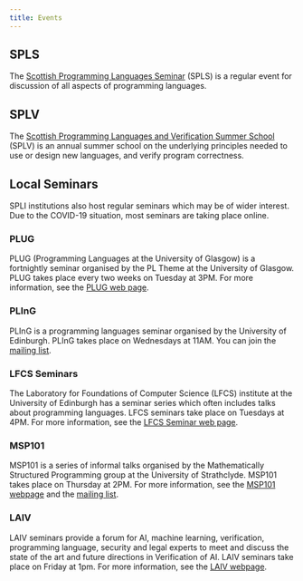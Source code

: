 ```yaml
---
title: Events
---
```


## SPLS

The [Scottish Programming Languages Seminar](spls/) (SPLS) is a regular event for discussion of all aspects of programming languages.

## SPLV

The [Scottish Programming Languages and Verification Summer School](https://www.macs.hw.ac.uk/splv/) (SPLV) is an annual summer school on the underlying principles needed to use or design new languages, and verify program correctness.

## Local Seminars

SPLI institutions also host regular seminars which may be of wider interest. Due to the COVID-19 situation, most seminars are taking place online.

### PLUG
PLUG (Programming Languages at the University of Glasgow) is a fortnightly seminar organised by the PL Theme at the University of Glasgow. PLUG takes place every two weeks on Tuesday at 3PM. For more information, see the [PLUG web page](http://www.dcs.gla.ac.uk/plug/).

### PLInG
PLInG is a programming languages seminar organised by the University of Edinburgh. PLInG takes place on Wednesdays at 11AM. You can join the [mailing list](http://lists.inf.ed.ac.uk/mailman/listinfo/pl-interest).

### LFCS Seminars
The Laboratory for Foundations of Computer Science (LFCS) institute at the University of Edinburgh has a seminar series which often includes talks about programming languages. LFCS seminars take place on Tuesdays at 4PM. For more information, see the [LFCS Seminar web page](https://web.inf.ed.ac.uk/lfcs/events/lfcs-seminars).

### MSP101
MSP101 is a series of informal talks organised by the Mathematically Structured Programming group at the University of Strathclyde. MSP101 takes place on Thursday at 2PM. For more information, see the [MSP101 webpage](https://msp.cis.strath.ac.uk/msp101.html) and the [mailing list](https://lists.cis.strath.ac.uk/mailman/listinfo/msp-interest).

### LAIV
LAIV seminars provide a forum for AI, machine learning, verification, programming language, security and legal experts to meet and discuss the state of the art and future directions in Verification of AI. LAIV seminars take place on Friday at 1pm. For more information, see the [LAIV webpage](https://laiv.uk/laiv-seminars/).
